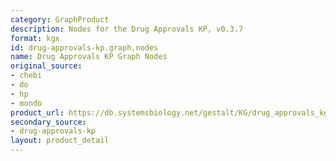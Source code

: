 ```yaml
---
category: GraphProduct
description: Nodes for the Drug Approvals KP, v0.3.7
format: kgx
id: drug-approvals-kp.graph.nodes
name: Drug Approvals KP Graph Nodes
original_source:
- chebi
- do
- hp
- mondo
product_url: https://db.systemsbiology.net/gestalt/KG/drug_approvals_kg_nodes_v0.3.7.tsv
secondary_source:
- drug-approvals-kp
layout: product_detail
---
```


